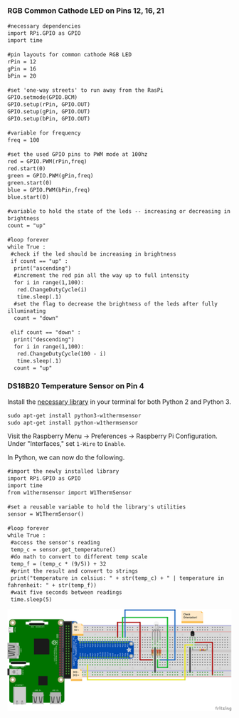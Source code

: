 ### RGB Common Cathode LED on Pins 12, 16, 21

```
#necessary dependencies
import RPi.GPIO as GPIO
import time

#pin layouts for common cathode RGB LED
rPin = 12
gPin = 16
bPin = 20
 
#set 'one-way streets' to run away from the RasPi
GPIO.setmode(GPIO.BCM)
GPIO.setup(rPin, GPIO.OUT)
GPIO.setup(gPin, GPIO.OUT)
GPIO.setup(bPin, GPIO.OUT)

#variable for frequency
freq = 100

#set the used GPIO pins to PWM mode at 100hz
red = GPIO.PWM(rPin,freq)
red.start(0)
green = GPIO.PWM(gPin,freq)
green.start(0)
blue = GPIO.PWM(bPin,freq)
blue.start(0)

#variable to hold the state of the leds -- increasing or decreasing in brightness
count = "up"

#loop forever
while True :
 #check if the led should be increasing in brightness
 if count == "up" :
  print("ascending")
  #increment the red pin all the way up to full intensity
  for i in range(1,100):
   red.ChangeDutyCycle(i)
   time.sleep(.1)
  #set the flag to decrease the brightness of the leds after fully illuminating
  count = "down"

 elif count == "down" :
  print("descending")
  for i in range(1,100):
   red.ChangeDutyCycle(100 - i)
   time.sleep(.1)
  count = "up"
```

### DS18B20 Temperature Sensor on Pin 4 

Install the [necessary library](https://github.com/timofurrer/w1thermsensor) in your terminal for both Python 2 and Python 3.

```
sudo apt-get install python3-w1thermsensor
sudo apt-get install python-w1thermsensor
```
Visit the Raspberry Menu -> Preferences -> Raspberry Pi Configuration. Under "Interfaces," set `1-Wire` to `Enable`.

In Python, we can now do the following.

```
#import the newly installed library
import RPi.GPIO as GPIO
import time
from w1thermsensor import W1ThermSensor

#set a reusable variable to hold the library's utilities
sensor = W1ThermSensor()

#loop forever
while True :
 #access the sensor's reading
 temp_c = sensor.get_temperature()
 #do math to convert to different temp scale
 temp_f = (temp_c * (9/5)) + 32
 #print the result and convert to strings
 print("temperature in celsius: " + str(temp_c) + " | temperature in fahrenheit: " + str(temp_f))
 #wait five seconds between readings
 time.sleep(5)
```

![rgb led and ds18b20 temp sensor](rgb_led_bb.png)
